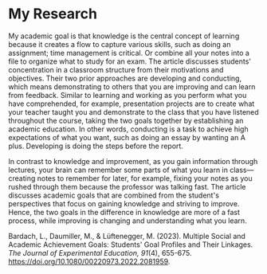 # My Research

My academic goal is that knowledge is the central concept of learning because it creates a flow to capture various skills, such as doing an assignment; time management is critical. Or combine all your notes into a file to organize what to study for an exam. The article discusses students' concentration in a classroom structure from their motivations and objectives. Their two prior approaches are developing and conducting, which means demonstrating to others that you are improving and can learn from feedback. Similar to learning and working as you perform what you have comprehended, for example, presentation projects are to create what your teacher taught you and demonstrate to the class that you have listened throughout the course, taking the two goals together by establishing an academic education. In other words, conducting is a task to achieve high expectations of what you want, such as doing an essay by wanting an A plus. Developing is doing the steps before the report. 

In contrast to knowledge and improvement, as you gain information through lectures, your brain can remember some parts of what you learn in class—creating notes to remember for later, for example, fixing your notes as you rushed through them because the professor was talking fast. The article discusses academic goals that are combined from the student's perspectives that focus on gaining knowledge and striving to improve. Hence, the two goals in the difference in knowledge are more of a fast process, while improving is changing and understanding what you learn.

Bardach, L., Daumiller, M., & Lüftenegger, M. (2023). Multiple Social and Academic Achievement Goals: Students' Goal Profiles and Their Linkages. *The Journal of Experimental Education, 91*(4), 655-675. https://doi.org/10.1080/00220973.2022.2081959.
